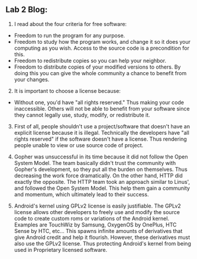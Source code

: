 ## Lab 2 Blog:

1. I read about the four criteria for free software:
 * Freedom to run the program for any purpose.
 * Freedom to study how the program works, and change it so it does your computing as you wish. Access to the source code is a precondition for this.
 * Freedom to redistribute copies so you can help your neighbor.
 * Freedom to distribute copies of your modified versions to others. By doing this you can give the whole community a chance to benefit from your changes.

2. It is important to choose a license because:
 * Without one, you'd have "all rights reserved." Thus making your code inaccessible. Others will not be able to benefit from your software since they cannot legally use, study, modify, or redistribute it.

3. First of all, people shouldn't use a project/software that doesn't have an explicit license because it is illegal. Technically the developers have "all rights reserved" if the software doesn't have a license. Thus rendering people unable to view or use source code of project.

4. Gopher was unsuccessful in its time because it did not follow the Open System Model. The team basically didn't trust the community with Gopher's development, so they put all the burden on themselves. Thus decreasing the work force dramatically. On the other hand, HTTP did exactly the opposite. The HTTP team took an approach similar to Linus', and followed the Open System Model. This help them gain a community and momentum, which ultimately lead to their success.

5. Android's kernel using GPLv2 license is easily justifiable. The GPLv2 license allows other developers to freely use and modify the source code to create custom roms or variations of the Android kernel. Examples are TouchWiz by Samsung, OxygenOS by OnePlus, HTC Sense by HTC, etc...  This spawns infinite amounts of derivatives that give Android credit and help it flourish. However, these derivatives must also use the GPLv2 license.  Thus protecting Android's kernel from being used in Proprietary licensed software.
